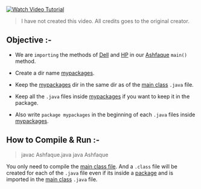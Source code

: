 [![Watch Video Tutorial](https://i.imgur.com/LaCvrzg.png)](https://youtu.be/in8oVJbJkh0)
> I have not created this video. All credits goes to the original creator.

## Objective :-
- We are `importing` the methods of [Dell](/mypackages/Dell.java) and [HP](/mypackages/HP.java) in our [Ashfaque](Ashfaque.java) `main()` method.

- Create a dir name [mypackages](/mypackages).

- Keep the [mypackages](/mypackages) dir in the same dir as of the [main class](Ashfaque.java) `.java` file.

- Keep all the `.java` files inside [mypackages](/mypackages) if you want to keep it in the package.

- Also write `package mypackages` in the beginning of each `.java` files inside [mypackages](/mypackages).

## How to Compile & Run :-
> javac Ashfaque.java
> java Ashfaque

You only need to compile the [main class file](Ashfaque.java). And a `.class` file will be created for each of the `.java` file even if its inside a [package](/mypackages) and is imported in the [main class](Ashfaque.java) `.java` file.
